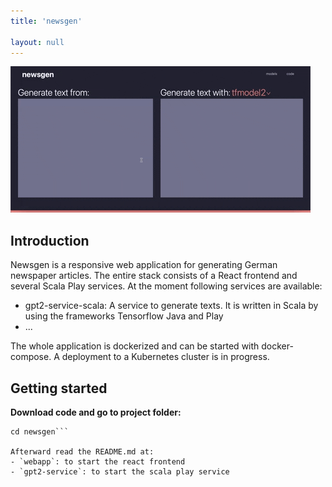```yaml
---
title: 'newsgen'

layout: null
---
```


![](./dashboard.gif)

## Introduction
Newsgen is a responsive web application for generating German newspaper articles. The entire stack consists of a React frontend and several Scala Play services. At the moment following services are available:
- gpt2-service-scala: A service to generate texts. It is written in Scala by using the frameworks Tensorflow Java and Play
- ...

The whole application is dockerized and can be started with docker-compose. A deployment to a Kubernetes cluster is in progress.

## Getting started
**Download code and go to project folder:**
```git clone https://github.com/NewsPipe/newsgen.git
cd newsgen```

Afterward read the README.md at:
- `webapp`: to start the react frontend
- `gpt2-service`: to start the scala play service
